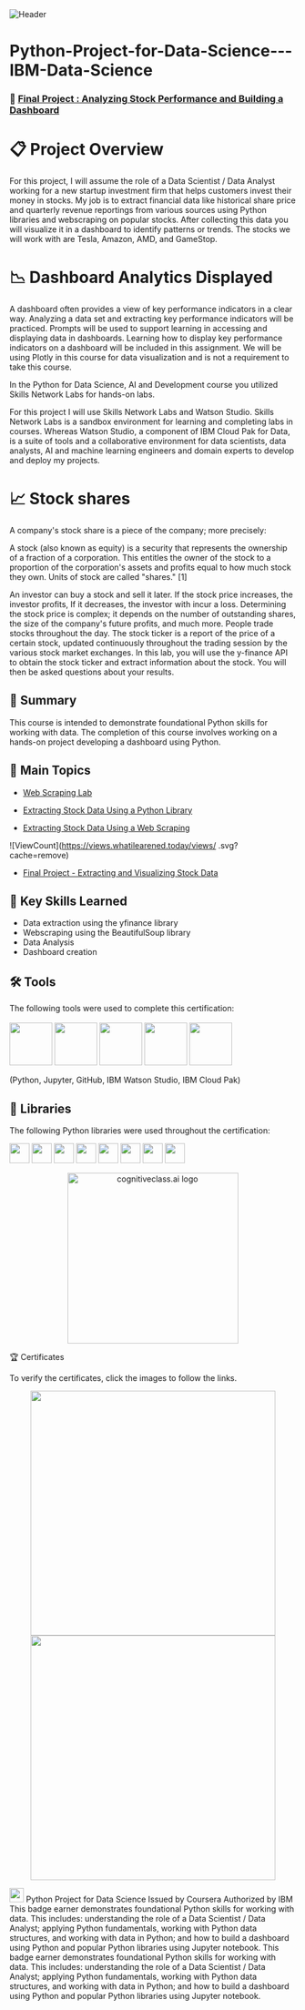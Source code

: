 <img src="https://user-images.githubusercontent.com/84391594/152703941-8c1b3e93-7358-4274-8c7d-b152d3132814.png" alt="Header"/> 
 
# Python-Project-for-Data-Science---IBM-Data-Science


 ###  💼 [Final Project : Analyzing Stock Performance and Building a Dashboard](https://github.com/PramodRawat157/Python-Project-for-Data-Science---IBM-Data-Science/blob/main/4%20Final%20Assignment%20-%20Extracting%20and%20Visualizing%20Stock%20Data.ipynb)
 


# 📋 Project Overview
For this project, I will assume the role of a Data Scientist / Data Analyst working for a new startup investment firm that helps customers invest their money in stocks. My job is to extract financial data like historical share price and quarterly revenue reportings from various sources using Python libraries and webscraping on popular stocks. After collecting this data you will visualize it in a dashboard to identify patterns or trends. The stocks we will work with are Tesla, Amazon, AMD, and GameStop.


# 	📉 Dashboard Analytics Displayed

A dashboard often provides a view of key performance indicators in a clear way. Analyzing a data set and extracting key performance indicators will be practiced. Prompts will be used to support learning in accessing and displaying data in dashboards. Learning how to display key performance indicators on a dashboard will be included in this assignment. We will be using Plotly in this course for data visualization and is not a requirement to take this course.


In the Python for Data Science, AI and Development course you utilized Skills Network Labs for hands-on labs.

For this project I will use Skills Network Labs and Watson Studio. Skills Network Labs is a sandbox environment for learning and completing labs in courses. Whereas Watson Studio, a component of IBM Cloud Pak for Data, is a suite of tools and a collaborative environment for data scientists, data analysts, AI and machine learning engineers and domain experts to develop and deploy my projects.


# 📈 Stock shares

A company's stock share is a piece of the company; more precisely:

A stock (also known as equity) is a security that represents the ownership of a fraction of a corporation. This
entitles the owner of the stock to a proportion of the corporation's assets and profits equal to how much stock they own. Units of stock are called "shares." [1]

An investor can buy a stock and sell it later. If the stock price increases, the investor profits, If it decreases,
the investor with incur a loss.  Determining the stock price is complex; it depends on the number of outstanding shares, the size of the company's future profits, and much more. People trade stocks throughout the day. The stock ticker is a report of the price of a certain stock, updated continuously throughout the trading session by the various stock market exchanges. In this lab, you will use the  y-finance API to obtain the stock ticker and extract information about the stock. You will then be asked questions about your results.  


## 📄 Summary 
This course is intended to demonstrate foundational Python skills for working with data. The completion of this course involves working on a hands-on project developing a dashboard using Python.


## 📑 Main Topics 
- [Web Scraping Lab](https://github.com/PramodRawat157/Python-Project-for-Data-Science---IBM-Data-Science/blob/main/1%20Web%20Scraping%20Lab.ipynb)

- [Extracting Stock Data Using a Python Library](https://github.com/PramodRawat157/Python-Project-for-Data-Science---IBM-Data-Science/blob/main/2%20Extracting%20Stock%20Data%20Using%20a%20Python%20Library.ipynb)

- [Extracting Stock Data Using a Web Scraping](https://github.com/PramodRawat157/Python-Project-for-Data-Science---IBM-Data-Science/blob/main/2%20Extracting%20Stock%20Data%20Using%20a%20Python%20Library.ipynb)

![ViewCount](https://views.whatilearened.today/views/ .svg?cache=remove)
- [ Final Project - Extracting and Visualizing Stock Data](https://github.com/PramodRawat157/Python-Project-for-Data-Science---IBM-Data-Science/blob/main/4%20Final%20Assignment%20-%20Extracting%20and%20Visualizing%20Stock%20Data.ipynb)



## 🔑 Key Skills Learned 
- Data extraction using the yfinance library
- Webscraping using the BeautifulSoup library
- Data Analysis
- Dashboard creation


## 🛠️ Tools
The following tools were used to complete this certification: <br> <br>
  <img src="https://user-images.githubusercontent.com/84391594/152705364-f16bb223-41aa-4510-8113-51171dfe9953.png" height="75">
  <img src="https://user-images.githubusercontent.com/84391594/152705271-083f8784-b3c9-4065-9733-ea3fa8ad5a7a.png" height="75">
  <img src="https://user-images.githubusercontent.com/84391594/152705273-adffe1bf-b509-44d0-b3ac-671cce5071df.svg" height="75">
  <img src="https://user-images.githubusercontent.com/84391594/152705324-68f777a0-3875-4b65-ae96-646643284541.png" height="75">
  <img src="https://user-images.githubusercontent.com/84391594/152705298-bb170d32-3dd0-4ad4-8221-8b7b029116b4.png" height="75">
</p>
(Python, Jupyter, GitHub, IBM Watson Studio, IBM Cloud Pak)


## 📖 Libraries
The following Python libraries were used throughout the certification: <br> 
<p align="left">
  <img  src="https://user-images.githubusercontent.com/84391594/152706127-ce41990f-2588-472a-b5df-6b403a5947e6.png" height="35">
  <img  src="https://user-images.githubusercontent.com/84391594/152706130-5577011e-ecb3-47aa-af73-f6bd1bda05bc.png" height="35">
  <img  src="https://user-images.githubusercontent.com/84391594/152706132-5939da7e-7d1e-43b8-9c46-2d3fe5198dda.png" height="35">
  <img  src="https://user-images.githubusercontent.com/84391594/152706135-85cdd35e-922a-414a-a198-c670fbf8fb25.svg" height="35">
  <img  src="https://user-images.githubusercontent.com/84391594/152706148-36f27f03-1967-45d1-82d8-f6c149c6f21c.svg" height="35">
  <img  src="https://user-images.githubusercontent.com/84391594/152706211-7966848a-a2e1-4c4a-bc08-594a4ca6ff07.png" height="35">
 <img  src="https://user-images.githubusercontent.com/84391594/152706214-d018bc5e-1477-4de2-94d7-5c0886e0477d.png" height="35">
 <img  src="https://user-images.githubusercontent.com/84391594/152706217-c0cfd9d8-22ad-4c3b-9ac7-70a6cf2799f7.png" height="35"> <br>
</p>



<p align="middle">
 <img src="https://cf-courses-data.s3.us.cloud-object-storage.appdomain.cloud/IBMDeveloperSkillsNetwork-DA0101EN-SkillsNetwork/labs/Module%203/images/IDSNlogo.png" width="300" alt="cognitiveclass.ai logo" />
</p>  


🏆 Certificates

To verify the certificates, click the images to follow the links.

 <p align="middle">
  <a href="https://coursera.org/share/6b9718f79369deb9885daaebecb6fcca"><img src="https://user-images.githubusercontent.com/110245477/218280654-168be872-6015-4e4c-90fd-6295e8456987.png" height="430"></a>
  <a href="https://www.credly.com/badges/6343ee63-61f5-47e7-ba3d-8c6c3373e8c5/public_url"><img src="https://user-images.githubusercontent.com/110245477/218280631-08f32781-77f2-483c-9c37-3a0314a1e149.png" height="430"></a>
</p>


<img src="https://media.istockphoto.com/id/1331164793/vector/study-championship-logo-template-design.jpg?s=612x612&amp;w=0&amp;k=20&amp;c=7QClXetCt90IySTsOVBWPzEqWL6TWxAwRQnFmhNNsbM=" width = '25' height = '25'/> Python Project for Data Science
Issued by Coursera
Authorized by IBM
This badge earner demonstrates foundational Python skills for working with data. This includes: understanding the role of a Data Scientist / Data Analyst; applying Python fundamentals, working with Python data structures, and working with data in Python; and how to build a dashboard using Python and popular Python libraries using Jupyter notebook.
This badge earner demonstrates foundational Python skills for working with data. This includes: understanding the role of a Data Scientist / Data Analyst; applying Python fundamentals, working with Python data structures, and working with data in Python; and how to build a dashboard using Python and popular Python libraries using Jupyter notebook.






